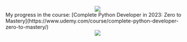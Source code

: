 <div align="center">
<img src= "https://www.upf.edu/documents/222910037/261564223/python2.png/7b73d5da-bcc5-72e0-db72-f1e763612931?t=1665491363000" />
</div>
My progress in the course:
[Complete Python Developer in 2023: Zero to Mastery](https://www.udemy.com/course/complete-python-developer-zero-to-mastery/)

<div align="center">
<img src= "https://avatars.githubusercontent.com/u/35373879?s=200&v=4" />
</div>

